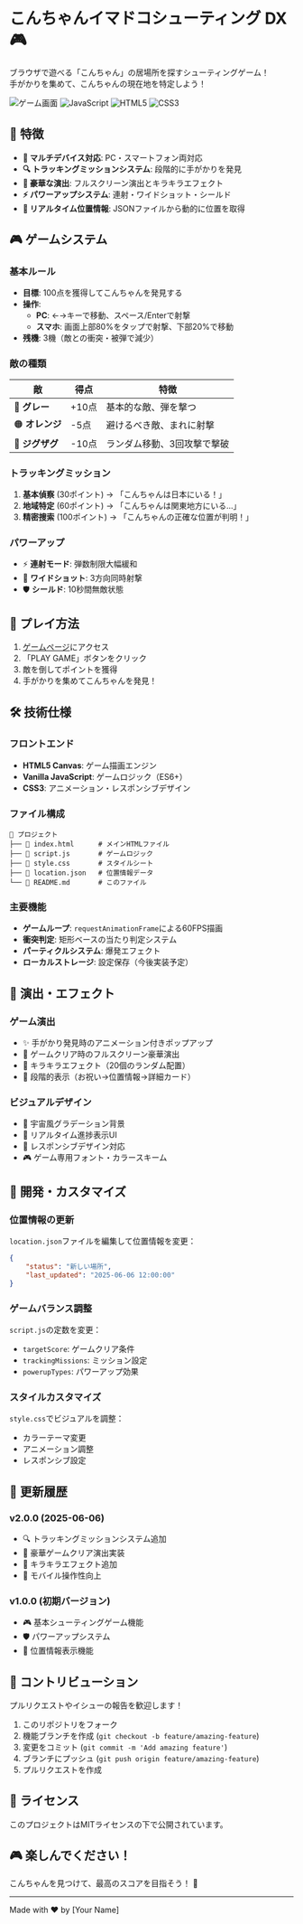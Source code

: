 # こんちゃんイマドコシューティング DX 🎮

ブラウザで遊べる「こんちゃん」の居場所を探すシューティングゲーム！  
手がかりを集めて、こんちゃんの現在地を特定しよう！

![ゲーム画面](https://img.shields.io/badge/Game-Browser%20Based-blue)
![JavaScript](https://img.shields.io/badge/JavaScript-ES6+-yellow)
![HTML5](https://img.shields.io/badge/HTML5-Canvas-orange)
![CSS3](https://img.shields.io/badge/CSS3-Animations-blueviolet)

## 🌟 特徴

- **📱 マルチデバイス対応**: PC・スマートフォン両対応
- **🔍 トラッキングミッションシステム**: 段階的に手がかりを発見
- **🎨 豪華な演出**: フルスクリーン演出とキラキラエフェクト
- **⚡ パワーアップシステム**: 連射・ワイドショット・シールド
- **🎯 リアルタイム位置情報**: JSONファイルから動的に位置を取得

## 🎮 ゲームシステム

### 基本ルール
- **目標**: 100点を獲得してこんちゃんを発見する
- **操作**: 
  - **PC**: ←→キーで移動、スペース/Enterで射撃
  - **スマホ**: 画面上部80%をタップで射撃、下部20%で移動
- **残機**: 3機（敵との衝突・被弾で減少）

### 敵の種類
| 敵 | 得点 | 特徴 |
|---|---|---|
| 🔘 **グレー** | +10点 | 基本的な敵、弾を撃つ |
| 🟠 **オレンジ** | -5点 | 避けるべき敵、まれに射撃 |
| 💎 **ジグザグ** | -10点 | ランダム移動、3回攻撃で撃破 |

### トラッキングミッション
1. **基本偵察** (30ポイント) → 「こんちゃんは日本にいる！」
2. **地域特定** (60ポイント) → 「こんちゃんは関東地方にいる...」
3. **精密捜索** (100ポイント) → 「こんちゃんの正確な位置が判明！」

### パワーアップ
- ⚡ **連射モード**: 弾数制限大幅緩和
- 🔀 **ワイドショット**: 3方向同時射撃
- 🛡️ **シールド**: 10秒間無敵状態

## 🚀 プレイ方法

1. [ゲームページ](https://yourusername.github.io/your-repo-name/)にアクセス
2. 「PLAY GAME」ボタンをクリック
3. 敵を倒してポイントを獲得
4. 手がかりを集めてこんちゃんを発見！

## 🛠️ 技術仕様

### フロントエンド
- **HTML5 Canvas**: ゲーム描画エンジン
- **Vanilla JavaScript**: ゲームロジック（ES6+）
- **CSS3**: アニメーション・レスポンシブデザイン

### ファイル構成
```
📁 プロジェクト
├── 📄 index.html      # メインHTMLファイル
├── 📄 script.js       # ゲームロジック
├── 📄 style.css       # スタイルシート
├── 📄 location.json   # 位置情報データ
└── 📄 README.md       # このファイル
```

### 主要機能
- **ゲームループ**: `requestAnimationFrame`による60FPS描画
- **衝突判定**: 矩形ベースの当たり判定システム
- **パーティクルシステム**: 爆発エフェクト
- **ローカルストレージ**: 設定保存（今後実装予定）

## 🎨 演出・エフェクト

### ゲーム演出
- ✨ 手がかり発見時のアニメーション付きポップアップ
- 🎉 ゲームクリア時のフルスクリーン豪華演出
- 💫 キラキラエフェクト（20個のランダム配置）
- 🌟 段階的表示（お祝い→位置情報→詳細カード）

### ビジュアルデザイン
- 🌌 宇宙風グラデーション背景
- 🎯 リアルタイム進捗表示UI
- 📱 レスポンシブデザイン対応
- 🎮 ゲーム専用フォント・カラースキーム

## 🔧 開発・カスタマイズ

### 位置情報の更新
`location.json`ファイルを編集して位置情報を変更：
```json
{
    "status": "新しい場所",
    "last_updated": "2025-06-06 12:00:00"
}
```

### ゲームバランス調整
`script.js`の定数を変更：
- `targetScore`: ゲームクリア条件
- `trackingMissions`: ミッション設定
- `powerupTypes`: パワーアップ効果

### スタイルカスタマイズ
`style.css`でビジュアルを調整：
- カラーテーマ変更
- アニメーション調整
- レスポンシブ設定

## 📝 更新履歴

### v2.0.0 (2025-06-06)
- 🔍 トラッキングミッションシステム追加
- 🎉 豪華ゲームクリア演出実装
- 💫 キラキラエフェクト追加
- 📱 モバイル操作性向上

### v1.0.0 (初期バージョン)
- 🎮 基本シューティングゲーム機能
- 🛡️ パワーアップシステム
- 📍 位置情報表示機能

## 🤝 コントリビューション

プルリクエストやイシューの報告を歓迎します！

1. このリポジトリをフォーク
2. 機能ブランチを作成 (`git checkout -b feature/amazing-feature`)
3. 変更をコミット (`git commit -m 'Add amazing feature'`)
4. ブランチにプッシュ (`git push origin feature/amazing-feature`)
5. プルリクエストを作成

## 📄 ライセンス

このプロジェクトはMITライセンスの下で公開されています。

## 🎮 楽しんでください！

こんちゃんを見つけて、最高のスコアを目指そう！ 🌟

---

Made with ❤️ by [Your Name]
